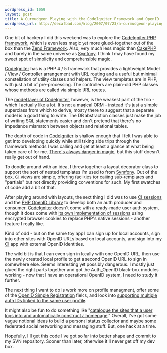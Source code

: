 ```yaml
--- 
wordpress_id: 1059
layout: post
title: A Curmudgeon Playing with the CodeIgniter Framework and OpenID
wordpress_url: http://decafbad.com/blog/2007/07/23/a-curmudgeon-playing-with-the-codeigniter-framework-and-openid
---
```

<p>One bit of hackery I did this weekend was to explore the <a href="http://codeigniter.com/">CodeIgniter PHP framework</a>, which is even less magic yet more glued-together out of the box than the <a href="http://framework.zend.com/">Zend Framework</a>.  Also, very much less magic than <a href="http://cakephp.org/">CakePHP</a> and barely in the same universe as <a href="http://www.symfony-project.com/">Symfony</a>.  I think I may have found my sweet spot of simplicity and comprehensible magic.</p>
<p><a href="http://codeigniter.com/">CodeIgniter</a> has is a PHP 4 / 5 framework that provides a lightweight Model / View / Controller arrangement with URL routing and a useful but minimal constellation of utility classes and helpers.  The view templates are in PHP, with just a bit of pre-processing.  The controllers are plain-old PHP classes whose methods are called via simple URL routes.</p>
<p>The <a href="http://codeigniter.com/user_guide/general/models.html">model layer of CodeIgniter</a>, however, is the weakest part of the trio - which I actually like a lot.  It's not a magical ORM - instead it's just a simple superclass from which to derive, mostly there to suggest that a separate model is a good thing to write.  The DB abstraction classes just make the job of writing SQL statements easier and don't pretend that there's no impedance mismatch between objects and relational tables.</p>
<p>The depth of code in <a href="http://codeigniter.com/">CodeIgniter</a> is shallow enough that I felt I was able to get into developing quickly while still taking side trips through the framework methods I was calling and get at least a glance at what being taken care of for me.  <a href="http://codeigniter.com/forums/viewthread/50715/">There's always danger in magic</a>, but this stuff doesn't really get out of hand.</p>
<p>To doodle around with an idea, I threw together a layout decorator class to support the sort of nested templates I'm used to from <a href="http://www.symfony-project.com/">Symfony</a>.  Out of the box, <a href="http://codeigniter.com/user_guide/general/views.html">CI views</a> are simple, offering facilities for calling sub-templates and "partials" but not directly providing conventions for such.  My first swatches of code add a bit of that.</p>
<p>After playing around with layouts, the next thing I did was to use <a href="http://codeigniter.com/user_guide/libraries/sessions.html">CI sessions</a> and the <a href="http://www.openidenabled.com/openid/libraries/php">PHP OpenID Library</a> to develop both an auth producer and consumer.  <a href="http://codeigniter.com/">CodeIgniter</a> doesn't come with a ready-made user auth system, though it does come with <a href="http://codeigniter.com/user_guide/libraries/sessions.html">its own implementation of sessions</a> using encrypted browser cookies to replace PHP's native sessions - another feature I really like.</p>
<p>Kind of odd - but on the same toy app I can sign up for local accounts, sign into other sites with OpenID URLs based on local accounts, and sign into my <a href="http://codeigniter.com/">CI</a> app with external OpenID identities.</p>
<p>The wild bit is that I can even sign in locally with one OpenID URL, then use the newly created local profile to get a second OpenID URL to sign in somewhere else.  Seems interesting yet possibly dangerous.  I mostly just glued the right parts together and got the Auth_OpenID black-box modules working - now that I have an operational OpenID system, I need to study it further.</p>
<p>The next thing I want to do is work more on profile managment, offer some of the <a href="http://openid.net/specs/openid-simple-registration-extension-1_1-01.html">OpenID Simple Registration</a> fields, and look into <a href="http://drnicwilliams.com/2007/07/20/one-app-one-user-account-and-multiple-openids/">supporting multiple auth IDs linked to the same user profile</a>.</p>
<p>It might also be fun to do something like "<a href="http://simonwillison.net/2007/Jul/13/">catalogue the sites that a user logs into and automatically construct a homepage</a>."  Overall, I've got some vague notional ideas to build a personal status collector and maybe some federated social networking and messaging stuff.  But, one hack at a time.</p>
<p>Hopefully, I'll get this code I've got so far into better shape and commit to my SVN repository.  Sooner than later, otherwise it'll never get off my dev box.</p>
